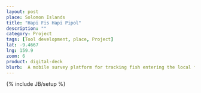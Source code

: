 ```yaml
---
layout: post
place: Solomon Islands
title: "Hapi Fis Hapi Pipol"
description: ""
category: Project
tags: [Tool development, place, Project]
lat: -9.4667
lng: 159.9
zoom: 6
product: digital-deck
blurb:  A mobile survey platform for tracking fish entering the local fish markets, developed with the Solomon Islands Ministry of Fisheries and the Coral Triangle Support Partnership.
---
```

{% include JB/setup %}
